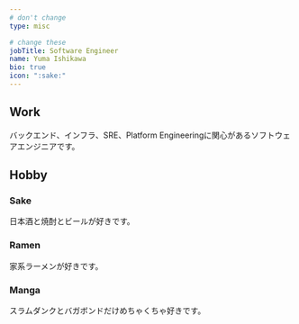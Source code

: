 ```yaml
---
# don't change
type: misc

# change these
jobTitle: Software Engineer
name: Yuma Ishikawa
bio: true
icon: ":sake:"
---
```



## Work

バックエンド、インフラ、SRE、Platform Engineeringに関心があるソフトウェアエンジニアです。

## Hobby

### Sake

日本酒と焼酎とビールが好きです。

### Ramen

家系ラーメンが好きです。

### Manga

スラムダンクとバガボンドだけめちゃくちゃ好きです。

